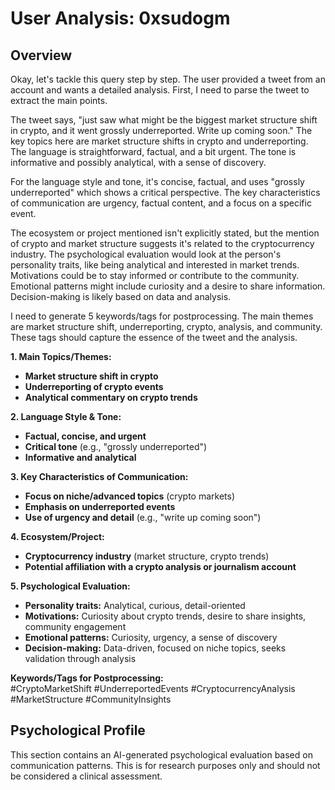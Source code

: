 # User Analysis: 0xsudogm

## Overview

<think>
Okay, let's tackle this query step by step. The user provided a tweet from an account and wants a detailed analysis. First, I need to parse the tweet to extract the main points.

The tweet says, "just saw what might be the biggest market structure shift in crypto, and it went grossly underreported. Write up coming soon." The key topics here are market structure shifts in crypto and underreporting. The language is straightforward, factual, and a bit urgent. The tone is informative and possibly analytical, with a sense of discovery.

For the language style and tone, it's concise, factual, and uses "grossly underreported" which shows a critical perspective. The key characteristics of communication are urgency, factual content, and a focus on a specific event.

The ecosystem or project mentioned isn't explicitly stated, but the mention of crypto and market structure suggests it's related to the cryptocurrency industry. The psychological evaluation would look at the person's personality traits, like being analytical and interested in market trends. Motivations could be to stay informed or contribute to the community. Emotional patterns might include curiosity and a desire to share information. Decision-making is likely based on data and analysis.

I need to generate 5 keywords/tags for postprocessing. The main themes are market structure shift, underreporting, crypto, analysis, and community. These tags should capture the essence of the tweet and the analysis.
</think>

**1. Main Topics/Themes:**  
- **Market structure shift in crypto**  
- **Underreporting of crypto events**  
- **Analytical commentary on crypto trends**  

**2. Language Style & Tone:**  
- **Factual, concise, and urgent**  
- **Critical tone** (e.g., "grossly underreported")  
- **Informative and analytical**  

**3. Key Characteristics of Communication:**  
- **Focus on niche/advanced topics** (crypto markets)  
- **Emphasis on underreported events**  
- **Use of urgency and detail** (e.g., "write up coming soon")  

**4. Ecosystem/Project:**  
- **Cryptocurrency industry** (market structure, crypto trends)  
- **Potential affiliation with a crypto analysis or journalism account**  

**5. Psychological Evaluation:**  
- **Personality traits:** Analytical, curious, detail-oriented  
- **Motivations:** Curiosity about crypto trends, desire to share insights, community engagement  
- **Emotional patterns:** Curiosity, urgency, a sense of discovery  
- **Decision-making:** Data-driven, focused on niche topics, seeks validation through analysis  

**Keywords/Tags for Postprocessing:**  
#CryptoMarketShift #UnderreportedEvents #CryptocurrencyAnalysis #MarketStructure #CommunityInsights

## Psychological Profile

This section contains an AI-generated psychological evaluation based on communication patterns. This is for research purposes only and should not be considered a clinical assessment.